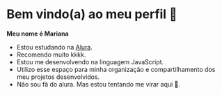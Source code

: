 # Bem vindo(a) ao meu perfil  🤍

**Meu nome é Mariana**

- Estou estudando na [Alura](https://www.alura.com.br).
- Recomendo muito kkkk.
- Estou me desenvolvendo na linguagem JavaScript.
- Utilizo esse espaço para minha organização e compartilhamento dos meu projetos desenvolvidos.
- Não sou fã do alura. Mas estou tentando me virar aqui 🤭.
